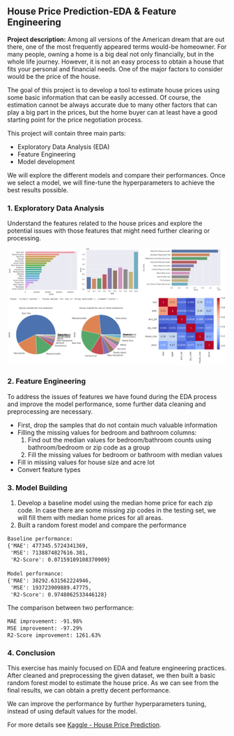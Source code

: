 ## House Price Prediction-EDA & Feature Engineering

**Project description:** 
Among all versions of the American dream that are out there, one of the most frequently appeared terms would-be homeowner. For many people, owning a home is a big deal not only financially, but in the whole life journey. However, it is not an easy process to obtain a house that fits your personal and financial needs. One of the major factors to consider would be the price of the house.

The goal of this project is to develop a tool to estimate house prices using some basic information that can be easily accessed. Of course, the estimation cannot be always accurate due to many other factors that can play a big part in the prices, but the home buyer can at least have a good starting point for the price negotiation process.

This project will contain three main parts:

* Exploratory Data Analysis (EDA)
* Feature Engineering
* Model development

We will explore the different models and compare their performances. Once we select a model, we will fine-tune the hyperparameters to achieve the best results possible. 

### 1. Exploratory Data Analysis

Understand the features related to the house prices and explore the potential issues with those features that might need further clearing or processing. 

<img src="images/thumbnail_images/house_price_prediction.png?raw=true"/>

### 2. Feature Engineering

To address the issues of features we have found during the EDA process and improve the model performance, some further data cleaning and preprocessing are necessary. 

* First, drop the samples that do not contain much valuable information
* Filling the missing values for bedroom and bathroom columns:
  1. Find out the median values for bedroom/bathroom counts using bathroom/bedroom or zip code as a group
  2. Fill the missing values for bedroom or bathroom with median values
* Fill in missing values for house size and acre lot
* Convert feature types
  
### 3. Model Building

1. Develop a baseline model using the median home price for each zip code. In case there are some missing zip codes in the testing set, we will fill them with median home prices for all areas.
2. Built a random forest model and compare the performance

```
Baseline performance:
{'MAE': 477345.5724341369,
 'MSE': 7138874827616.381,
 'R2-Score': 0.07159109108370909}

Model performance:
{'MAE': 38292.631562224946,
 'MSE': 193723909889.47775,
 'R2-Score': 0.9748062533446128}
```
The comparison between two performance:
```
MAE improvement: -91.98%
MSE improvement: -97.29%
R2-Score improvement: 1261.63%
```

### 4. Conclusion

This exercise has mainly focused on EDA and feature engineering practices. After cleaned and preprocessing the given dataset, we then built a basic random forest model to estimate the house price. As we can see from the final results, we can obtain a pretty decent performance.

We can improve the performance by further hyperparameters tuning, instead of using default values for the model.

For more details see [Kaggle - House Price Prediction](https://www.kaggle.com/code/binfeng2021/house-price-prediction-eda-feature-engineering).

